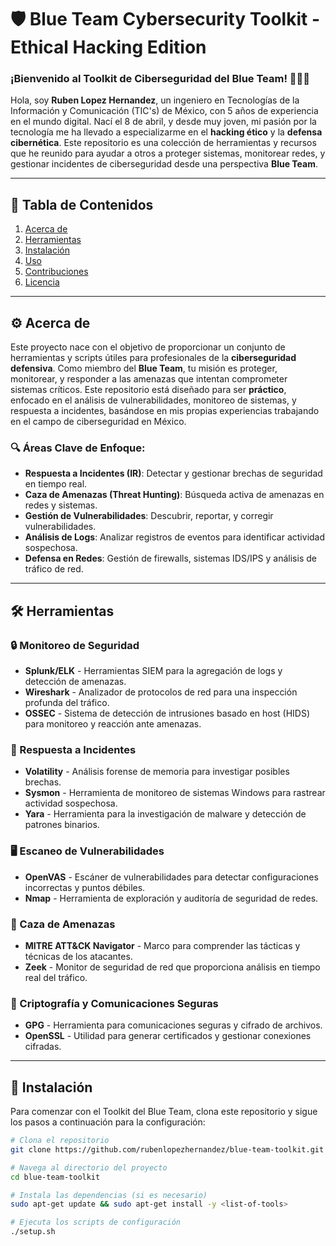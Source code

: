 # 🛡️ Blue Team Cybersecurity Toolkit - Ethical Hacking Edition

### ¡Bienvenido al Toolkit de Ciberseguridad del Blue Team! 👨‍💻🔐

Hola, soy **Ruben Lopez Hernandez**, un ingeniero en Tecnologías de la Información y Comunicación (TIC's) de México, con 5 años de experiencia en el mundo digital. Nací el 8 de abril, y desde muy joven, mi pasión por la tecnología me ha llevado a especializarme en el **hacking ético** y la **defensa cibernética**. Este repositorio es una colección de herramientas y recursos que he reunido para ayudar a otros a proteger sistemas, monitorear redes, y gestionar incidentes de ciberseguridad desde una perspectiva **Blue Team**.

---

## 📖 Tabla de Contenidos
1. [Acerca de](#acerca-de)
2. [Herramientas](#herramientas)
3. [Instalación](#instalación)
4. [Uso](#uso)
5. [Contribuciones](#contribuciones)
6. [Licencia](#licencia)

---

## ⚙️ Acerca de

Este proyecto nace con el objetivo de proporcionar un conjunto de herramientas y scripts útiles para profesionales de la **ciberseguridad defensiva**. Como miembro del **Blue Team**, tu misión es proteger, monitorear, y responder a las amenazas que intentan comprometer sistemas críticos. Este repositorio está diseñado para ser **práctico**, enfocado en el análisis de vulnerabilidades, monitoreo de sistemas, y respuesta a incidentes, basándose en mis propias experiencias trabajando en el campo de ciberseguridad en México.

### 🔍 Áreas Clave de Enfoque:
- **Respuesta a Incidentes (IR)**: Detectar y gestionar brechas de seguridad en tiempo real.
- **Caza de Amenazas (Threat Hunting)**: Búsqueda activa de amenazas en redes y sistemas.
- **Gestión de Vulnerabilidades**: Descubrir, reportar, y corregir vulnerabilidades.
- **Análisis de Logs**: Analizar registros de eventos para identificar actividad sospechosa.
- **Defensa en Redes**: Gestión de firewalls, sistemas IDS/IPS y análisis de tráfico de red.

---

## 🛠 Herramientas

### 🔒 Monitoreo de Seguridad
- **Splunk/ELK** - Herramientas SIEM para la agregación de logs y detección de amenazas.
- **Wireshark** - Analizador de protocolos de red para una inspección profunda del tráfico.
- **OSSEC** - Sistema de detección de intrusiones basado en host (HIDS) para monitoreo y reacción ante amenazas.

### 🔧 Respuesta a Incidentes
- **Volatility** - Análisis forense de memoria para investigar posibles brechas.
- **Sysmon** - Herramienta de monitoreo de sistemas Windows para rastrear actividad sospechosa.
- **Yara** - Herramienta para la investigación de malware y detección de patrones binarios.

### 🖥 Escaneo de Vulnerabilidades
- **OpenVAS** - Escáner de vulnerabilidades para detectar configuraciones incorrectas y puntos débiles.
- **Nmap** - Herramienta de exploración y auditoría de seguridad de redes.

### 📡 Caza de Amenazas
- **MITRE ATT&CK Navigator** - Marco para comprender las tácticas y técnicas de los atacantes.
- **Zeek** - Monitor de seguridad de red que proporciona análisis en tiempo real del tráfico.

### 🔐 Criptografía y Comunicaciones Seguras
- **GPG** - Herramienta para comunicaciones seguras y cifrado de archivos.
- **OpenSSL** - Utilidad para generar certificados y gestionar conexiones cifradas.

---

## 🚀 Instalación

Para comenzar con el Toolkit del Blue Team, clona este repositorio y sigue los pasos a continuación para la configuración:

```bash
# Clona el repositorio
git clone https://github.com/rubenlopezhernandez/blue-team-toolkit.git

# Navega al directorio del proyecto
cd blue-team-toolkit

# Instala las dependencias (si es necesario)
sudo apt-get update && sudo apt-get install -y <list-of-tools>

# Ejecuta los scripts de configuración
./setup.sh
  
